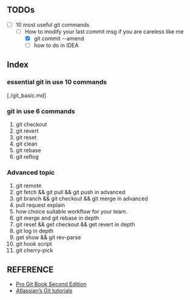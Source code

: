 ## TODOs
- [ ] 10 most useful git commands
    - [ ] How to modify your last commit msg if you are careless like me 
        - [X] git commit --amend
        - [ ] how to do in IDEA

## Index

### essential git in use 10 commands

[./git_basic.md]

### git in use 6 commands
1. git checkout
2. git revert
3. git reset
4. git clean
5. git rebase
6. git reflog 

### Advanced topic
1. git remote
2. git fetch && git pull && git push in advanced
3. git branch && git checkout && git merge in advanced 
4. pull request explain
5. how choice suitable workflow for your team.
6. git merge and git rebase in depth
7. git reset && get checkout && get revert in depth
8. git log in depth
9. get show && git rev-parse 
10. git hook script 
11. git cherry-pick 

REFERENCE
--------
* [Pro Git Book Second Edition](https://git-scm.com/book/en/v2/)
* [Atlassian’s Git tutorials](https://www.atlassian.com/git/tutorials/)
